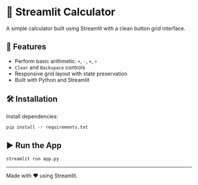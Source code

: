 # 🧮 Streamlit Calculator

A simple calculator built using Streamlit with a clean button grid interface.

## 🚀 Features
- Perform basic arithmetic: `+`, `-`, `×`, `÷`
- `Clear` and `Backspace` controls
- Responsive grid layout with state preservation
- Built with Python and Streamlit

## 🛠️ Installation

Install dependencies:
```bash
pip install -r requirements.txt
```

## ▶️ Run the App
```bash
streamlit run app.py
```

---

Made with ❤️ using Streamlit.